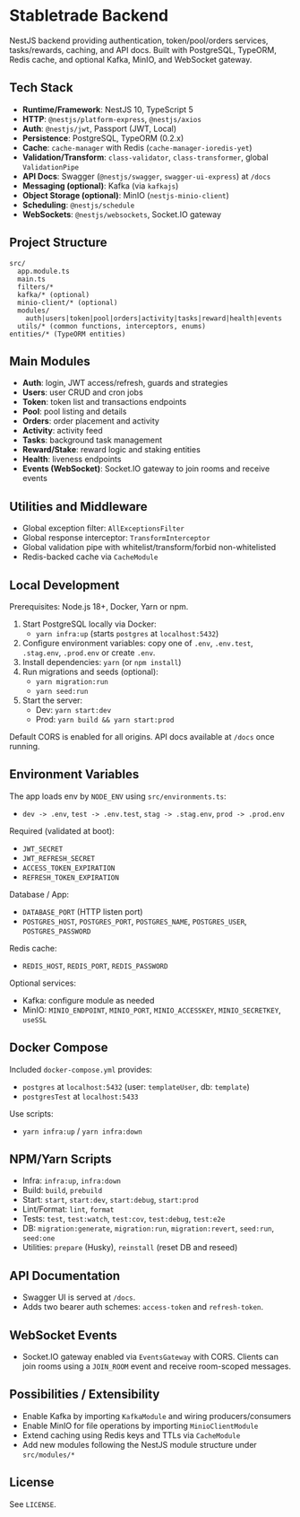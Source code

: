 # Stabletrade Backend

NestJS backend providing authentication, token/pool/orders services, tasks/rewards, caching, and API docs. Built with PostgreSQL, TypeORM, Redis cache, and optional Kafka, MinIO, and WebSocket gateway.

## Tech Stack

- **Runtime/Framework**: NestJS 10, TypeScript 5
- **HTTP**: `@nestjs/platform-express`, `@nestjs/axios`
- **Auth**: `@nestjs/jwt`, Passport (JWT, Local)
- **Persistence**: PostgreSQL, TypeORM (0.2.x)
- **Cache**: `cache-manager` with Redis (`cache-manager-ioredis-yet`)
- **Validation/Transform**: `class-validator`, `class-transformer`, global `ValidationPipe`
- **API Docs**: Swagger (`@nestjs/swagger`, `swagger-ui-express`) at `/docs`
- **Messaging (optional)**: Kafka (via `kafkajs`)
- **Object Storage (optional)**: MinIO (`nestjs-minio-client`)
- **Scheduling**: `@nestjs/schedule`
- **WebSockets**: `@nestjs/websockets`, Socket.IO gateway

## Project Structure

```
src/
  app.module.ts
  main.ts
  filters/*
  kafka/* (optional)
  minio-client/* (optional)
  modules/
    auth|users|token|pool|orders|activity|tasks|reward|health|events
  utils/* (common functions, interceptors, enums)
entities/* (TypeORM entities)
```

## Main Modules

- **Auth**: login, JWT access/refresh, guards and strategies
- **Users**: user CRUD and cron jobs
- **Token**: token list and transactions endpoints
- **Pool**: pool listing and details
- **Orders**: order placement and activity
- **Activity**: activity feed
- **Tasks**: background task management
- **Reward/Stake**: reward logic and staking entities
- **Health**: liveness endpoints
- **Events (WebSocket)**: Socket.IO gateway to join rooms and receive events

## Utilities and Middleware

- Global exception filter: `AllExceptionsFilter`
- Global response interceptor: `TransformInterceptor`
- Global validation pipe with whitelist/transform/forbid non-whitelisted
- Redis-backed cache via `CacheModule`

## Local Development

Prerequisites: Node.js 18+, Docker, Yarn or npm.

1. Start PostgreSQL locally via Docker:
   - `yarn infra:up` (starts `postgres` at `localhost:5432`)
2. Configure environment variables: copy one of `.env`, `.env.test`, `.stag.env`, `.prod.env` or create `.env`.
3. Install dependencies: `yarn` (or `npm install`)
4. Run migrations and seeds (optional):
   - `yarn migration:run`
   - `yarn seed:run`
5. Start the server:
   - Dev: `yarn start:dev`
   - Prod: `yarn build && yarn start:prod`

Default CORS is enabled for all origins. API docs available at `/docs` once running.

## Environment Variables

The app loads env by `NODE_ENV` using `src/environments.ts`:

- `dev -> .env`, `test -> .env.test`, `stag -> .stag.env`, `prod -> .prod.env`

Required (validated at boot):

- `JWT_SECRET`
- `JWT_REFRESH_SECRET`
- `ACCESS_TOKEN_EXPIRATION`
- `REFRESH_TOKEN_EXPIRATION`

Database / App:

- `DATABASE_PORT` (HTTP listen port)
- `POSTGRES_HOST`, `POSTGRES_PORT`, `POSTGRES_NAME`, `POSTGRES_USER`, `POSTGRES_PASSWORD`

Redis cache:

- `REDIS_HOST`, `REDIS_PORT`, `REDIS_PASSWORD`

Optional services:

- Kafka: configure module as needed
- MinIO: `MINIO_ENDPOINT`, `MINIO_PORT`, `MINIO_ACCESSKEY`, `MINIO_SECRETKEY`, `useSSL`

## Docker Compose

Included `docker-compose.yml` provides:

- `postgres` at `localhost:5432` (user: `templateUser`, db: `template`)
- `postgresTest` at `localhost:5433`

Use scripts:

- `yarn infra:up` / `yarn infra:down`

## NPM/Yarn Scripts

- Infra: `infra:up`, `infra:down`
- Build: `build`, `prebuild`
- Start: `start`, `start:dev`, `start:debug`, `start:prod`
- Lint/Format: `lint`, `format`
- Tests: `test`, `test:watch`, `test:cov`, `test:debug`, `test:e2e`
- DB: `migration:generate`, `migration:run`, `migration:revert`, `seed:run`, `seed:one`
- Utilities: `prepare` (Husky), `reinstall` (reset DB and reseed)

## API Documentation

- Swagger UI is served at `/docs`.
- Adds two bearer auth schemes: `access-token` and `refresh-token`.

## WebSocket Events

- Socket.IO gateway enabled via `EventsGateway` with CORS. Clients can join rooms using a `JOIN_ROOM` event and receive room-scoped messages.

## Possibilities / Extensibility

- Enable Kafka by importing `KafkaModule` and wiring producers/consumers
- Enable MinIO for file operations by importing `MinioClientModule`
- Extend caching using Redis keys and TTLs via `CacheModule`
- Add new modules following the NestJS module structure under `src/modules/*`

## License

See `LICENSE`.
